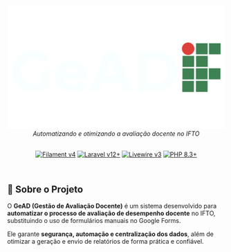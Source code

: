 <div align="center">
  <img src="public/images/gead-logobranca.png" alt="GeAD Logo" width="600" />
  <br>
  <em>Automatizando e otimizando a avaliação docente no IFTO</em>
</div>

<br>
<p align="center">
    <a href="https://filamentphp.com"><img alt="Filament v4" src="https://img.shields.io/badge/Filament-v4-eab308?style=for-the-badge"></a>
    <a href="https://laravel.com"><img alt="Laravel v12+" src="https://img.shields.io/badge/Laravel-v12+-FF2D20?style=for-the-badge&logo=laravel"></a>
    <a href="https://livewire.laravel.com"><img alt="Livewire v3" src="https://img.shields.io/badge/Livewire-v3-FB70A9?style=for-the-badge"></a>
    <a href="https://php.net"><img alt="PHP 8.3+" src="https://img.shields.io/badge/PHP-8.3+-777BB4?style=for-the-badge&logo=php"></a>
</p>

<br>

## 📖 Sobre o Projeto

O **GeAD (Gestão de Avaliação Docente)** é um sistema desenvolvido para **automatizar o processo de avaliação de desempenho docente** no IFTO, substituindo o uso de formulários manuais no Google Forms.

Ele garante **segurança, automação e centralização dos dados**, além de otimizar a geração e envio de relatórios de forma prática e confiável.


